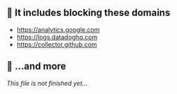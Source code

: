 ## 🔴 It includes blocking these domains
- https://analytics.google.com
- https://logs.datadoghq.com
- https://collector.github.com

## 🌠 ...and more

*This file is not finished yet...*